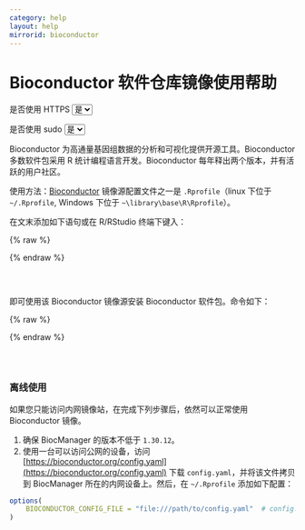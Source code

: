 ```yaml
---
category: help
layout: help
mirrorid: bioconductor
---
```


<!-- 本 markdown 从 mirrorz-org/mirrorz-help 自动生成，如需修改，请修改 mirrorz-org/mirrorz-help 的对应部分 -->

# Bioconductor 软件仓库镜像使用帮助

<form class="form-inline">
<div class="form-group">
	<label>是否使用 HTTPS</label>
	<select id="http-select" class="form-control content-select" data-target="#content-0,#content-1">
	  <option data-http_protocol="https://" selected>是</option>
	  <option data-http_protocol="http://">否</option>
	</select>
</div>
</form>


<form class="form-inline">
<div class="form-group">
	<label>是否使用 sudo</label>
	<select id="sudo-select" class="form-control content-select" data-target="#content-0,#content-1">
	  <option data-sudo="sudo " data-sudoE="sudo -E " selected>是</option>
	  <option data-sudo="" data-sudoE="">否</option>
	</select>
</div>
</form>



Bioconductor 为高通量基因组数据的分析和可视化提供开源工具。Bioconductor 多数软件包采用 R 统计编程语言开发。Bioconductor 每年释出两个版本，并有活跃的用户社区。

使用方法：[Bioconductor](https://www.bioconductor.org) 镜像源配置文件之一是 `.Rprofile`（linux 下位于 `~/.Rprofile`, Windows 下位于 `~\library\base\R\Rprofile`）。

在文末添加如下语句或在 R/RStudio 终端下键入：



{% raw %}
<script id="template-0" type="x-tmpl-markup">
options(BioC_mirror="{{http_protocol}}{{mirror}}")
</script>
{% endraw %}

<p></p>

<pre>
<code id="content-0" class="language-r" data-template="#template-0" data-select="#http-select,#sudo-select">
</code>
</pre>


即可使用该 Bioconductor 镜像源安装 Bioconductor 软件包。命令如下：



{% raw %}
<script id="template-1" type="x-tmpl-markup">
if (!requireNamespace("BiocManager", quietly = TRUE))
    install.packages("BiocManager")
BiocManager::install("$package_name")
</script>
{% endraw %}

<p></p>

<pre>
<code id="content-1" class="language-r" data-template="#template-1" data-select="#http-select,#sudo-select">
</code>
</pre>



### 离线使用

如果您只能访问内网镜像站，在完成下列步骤后，依然可以正常使用 Bioconductor 镜像。
1. 确保 BiocManager 的版本不低于 `1.30.12`。
2. 使用一台可以访问公网的设备，访问 [https://bioconductor.org/config.yaml](https://bioconductor.org/config.yaml) 下载 `config.yaml`，并将该文件拷贝到 BiocManager 所在的内网设备上。然后，在 `~/.Rprofile` 添加如下配置：

```r
options(
    BIOCONDUCTOR_CONFIG_FILE = "file:///path/to/config.yaml"  # config.yaml 所在的路径
)
```

